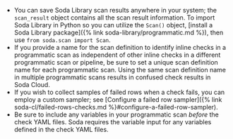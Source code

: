 * You can save Soda Library scan results anywhere in your system; the `scan_result` object contains all the scan result information. To import Soda Library in Python so you can utilize the `Scan()` object, [install a Soda Library package]({% link soda-library/programmatic.md %}), then use `from soda.scan import Scan`.
* If you provide a name for the scan definition to identify inline checks in a programmatic scan as independent of other inline checks in a different programmatic scan or pipeline, be sure to set a unique scan definition name for each programmatic scan. Using the same scan definition name in multiple programmatic scans results in confused check results in Soda Cloud.
* If you wish to collect samples of failed rows when a check fails, you can employ a custom sampler; see [Configure a failed row sampler]({% link soda-cl/failed-rows-checks.md %}#configure-a-failed-row-sampler).
* Be sure to include any variables in your programmatic scan *before* the check YAML files. Soda requires the variable input for any variables defined in the check YAML files.